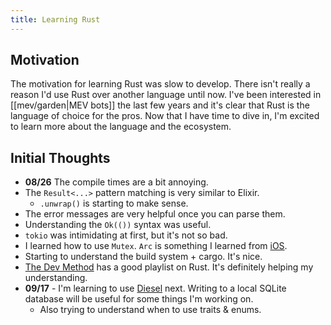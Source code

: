 ```yaml
---
title: Learning Rust
---
```


## Motivation

The motivation for learning Rust was slow to develop. There isn't really a reason I'd use Rust over another language until now. I've been interested in [[mev/garden|MEV bots]] the last few years and it's clear that Rust is the language of choice for the pros. Now that I have time to dive in, I'm excited to learn more about the language and the ecosystem.

## Initial Thoughts

- **08/26** The compile times are a bit annoying.
- The `Result<...>` pattern matching is very similar to Elixir.
    - `.unwrap()` is starting to make sense.
- The error messages are very helpful once you can parse them.
- Understanding the `Ok(())` syntax was useful.
- `tokio` was intimidating at first, but it's not so bad.
- I learned how to use `Mutex`. `Arc` is something I learned from [iOS](code/overview/mobile-programming).
- Starting to understand the build system + cargo. It's nice.
- [The Dev Method](https://www.youtube.com/watch?v=pGh-0cMvH5g&list=PLAJ-sYO1aGdxQ_skPPtJ7PlSAjTXM-atv) has a good playlist on Rust. It's definitely helping my understanding.
- **09/17** - I'm learning to use [Diesel](https://github.com/diesel-rs/diesel) next. Writing to a local SQLite database will be useful for some things I'm working on.
    - Also trying to understand when to use traits & enums.